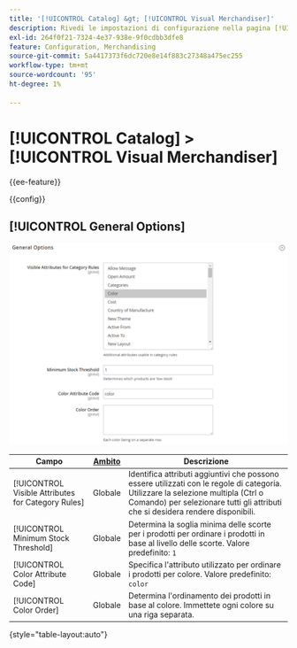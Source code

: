 ```yaml
---
title: '[!UICONTROL Catalog] &gt; [!UICONTROL Visual Merchandiser]'
description: Rivedi le impostazioni di configurazione nella pagina [!UICONTROL Catalog] &gt; [!UICONTROL Visual Merchandiser] dell'amministratore di Commerce.
exl-id: 264f0f21-7324-4e37-938e-9f0cdbb3dfe8
feature: Configuration, Merchandising
source-git-commit: 5a4417373f6dc720e8e14f883c27348a475ec255
workflow-type: tm+mt
source-wordcount: '95'
ht-degree: 1%

---
```


# [!UICONTROL Catalog] > [!UICONTROL Visual Merchandiser]

{{ee-feature}}

{{config}}

## [!UICONTROL General Options]

![Opzioni generali](./assets/catalog-visual-merchandiser-general-options.png)<!-- zoom -->

<!-- [General Options](https://experienceleague.adobe.com/it/docs/commerce-admin/marketing/merchandising/visual-merch/smart-attributes-configure) -->

| Campo | [Ambito](../../getting-started/websites-stores-views.md#scope-settings) | Descrizione |
|--- |--- |--- |
| [!UICONTROL Visible Attributes for Category Rules] | Globale | Identifica attributi aggiuntivi che possono essere utilizzati con le regole di categoria. Utilizzare la selezione multipla (Ctrl o Comando) per selezionare tutti gli attributi che si desidera rendere disponibili. |
| [!UICONTROL Minimum Stock Threshold] | Globale | Determina la soglia minima delle scorte per i prodotti per ordinare i prodotti in base al livello delle scorte. Valore predefinito: `1` |
| [!UICONTROL Color Attribute Code] | Globale | Specifica l&#39;attributo utilizzato per ordinare i prodotti per colore. Valore predefinito: `color` |
| [!UICONTROL Color Order] | Globale | Determina l&#39;ordinamento dei prodotti in base al colore. Immettete ogni colore su una riga separata. |

{style="table-layout:auto"}
